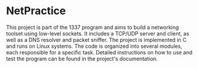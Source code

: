 # NetPractice

This project is part of the 1337 program and aims to build a networking toolset using low-level sockets. It includes a TCP/UDP server and client, as well as a DNS resolver and packet sniffer. The project is implemented in C and runs on Linux systems. The code is organized into several modules, each responsible for a specific task. Detailed instructions on how to use and test the program can be found in the project's documentation.
